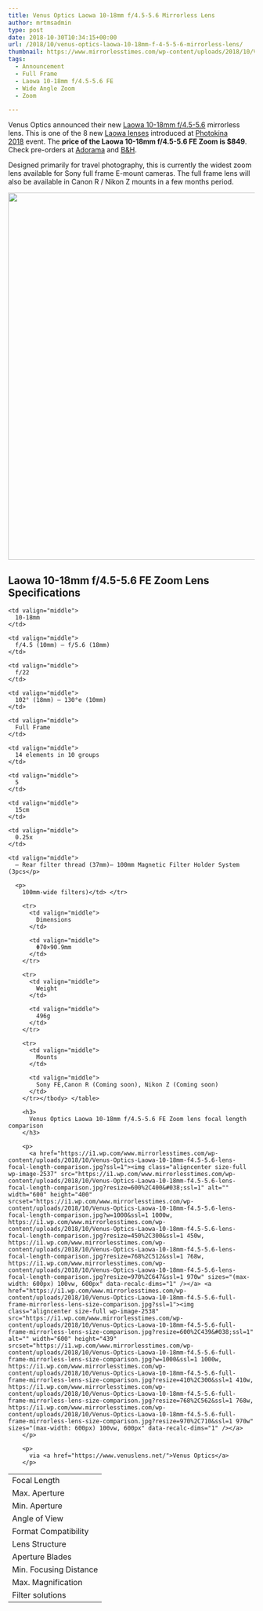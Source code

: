```yaml
---
title: Venus Optics Laowa 10-18mm f/4.5-5.6 Mirrorless Lens
author: mrtmsadmin
type: post
date: 2018-10-30T10:34:15+00:00
url: /2018/10/venus-optics-laowa-10-18mm-f-4-5-5-6-mirrorless-lens/
thumbnail: https://www.mirrorlesstimes.com/wp-content/uploads/2018/10/Venus-Optics-Laowa-10-18mm-f4.5-5.6-FE-full-frame-mirrorless-lens-for-Sony.jpg
tags:
  - Announcement
  - Full Frame
  - Laowa 10-18mm f/4.5-5.6 FE
  - Wide Angle Zoom
  - Zoom

---
```

Venus Optics announced their new <a href="https://www.mirrorlesstimes.com/tags/laowa-10-18mm-f-4-5-5-6-fe/" target="_blank" rel="noopener">Laowa 10-18mm f/4.5-5.6</a> mirrorless lens. This is one of the 8 new <a href="https://www.mirrorlesstimes.com/2018/09/venus-optics-announces-8-new-laowa-lenses-for-photokina-2018/" target="_blank" rel="noopener">Laowa lenses</a> introduced at [Photokina 2018][1] event. <span class="s1">The <strong>price of the Laowa 10-18mm f/4.5-5.6 FE Zoom is $849</strong>. Check pre-orders </span><span class="s1">at <a class="broken_link" href="https://www.adorama.com/l/?searchinfo=venus+optics+laowa+10-18mm+f%2f4.5-5.6&kbid=68292">Adorama</a> and <a href="https://www.bhphotovideo.com/c/search?InitialSearch=yes&N=0&Ntt=Venus+optics+Laowa+10-18mm+f%2F4.5-5.6&Top+Nav-Search=&BI=20175&KBID=14249">B&H</a>. </span>

Designed primarily for travel photography, this is currently the widest zoom lens available for Sony full frame E-mount cameras. The full frame lens will also be available in Canon R / Nikon Z mounts in a few months period. <!--more-->

[<img class="aligncenter size-full wp-image-2536" src="https://i0.wp.com/www.mirrorlesstimes.com/wp-content/uploads/2018/10/Venus-Optics-Laowa-10-18mm-f4.5-5.6-full-frame-mirrorless-lens.jpg?resize=600%2C748&#038;ssl=1" alt="" width="600" height="748" srcset="https://i0.wp.com/www.mirrorlesstimes.com/wp-content/uploads/2018/10/Venus-Optics-Laowa-10-18mm-f4.5-5.6-full-frame-mirrorless-lens.jpg?w=750&ssl=1 750w, https://i0.wp.com/www.mirrorlesstimes.com/wp-content/uploads/2018/10/Venus-Optics-Laowa-10-18mm-f4.5-5.6-full-frame-mirrorless-lens.jpg?resize=241%2C300&ssl=1 241w" sizes="(max-width: 600px) 100vw, 600px" data-recalc-dims="1" />][2]

## Laowa 10-18mm f/4.5-5.6 FE Zoom Lens Specifications

<table  class="table table-responsive table-striped table-hover table table-hover" >
  <tr>
    <td valign="middle">
      Focal Length
    </td>
    
    <td valign="middle">
      10-18mm
    </td>
  </tr>
  
  <tr>
    <td valign="middle">
      Max. Aperture
    </td>
    
    <td valign="middle">
      f/4.5 (10mm) – f/5.6 (18mm)
    </td>
  </tr>
  
  <tr>
    <td valign="middle">
      Min. Aperture
    </td>
    
    <td valign="middle">
      f/22
    </td>
  </tr>
  
  <tr>
    <td valign="middle">
      Angle of View
    </td>
    
    <td valign="middle">
      102° (18mm) – 130°e (10mm)
    </td>
  </tr>
  
  <tr>
    <td valign="middle">
      Format Compatibility
    </td>
    
    <td valign="middle">
      Full Frame
    </td>
  </tr>
  
  <tr>
    <td valign="middle">
      Lens Structure
    </td>
    
    <td valign="middle">
      14 elements in 10 groups
    </td>
  </tr>
  
  <tr>
    <td valign="middle">
      Aperture Blades
    </td>
    
    <td valign="middle">
      5
    </td>
  </tr>
  
  <tr>
    <td valign="middle">
      Min. Focusing Distance
    </td>
    
    <td valign="middle">
      15cm
    </td>
  </tr>
  
  <tr>
    <td valign="middle">
      Max. Magnification
    </td>
    
    <td valign="middle">
      0.25x
    </td>
  </tr>
  
  <tr>
    <td valign="middle">
      Filter solutions
    </td>
    
    <td valign="middle">
      – Rear filter thread (37mm)– 100mm Magnetic Filter Holder System (3pcs</p> 
      
      <p>
        100mm-wide filters)</td> </tr> 
        
        <tr>
          <td valign="middle">
            Dimensions
          </td>
          
          <td valign="middle">
            Φ70×90.9mm
          </td>
        </tr>
        
        <tr>
          <td valign="middle">
            Weight
          </td>
          
          <td valign="middle">
            496g
          </td>
        </tr>
        
        <tr>
          <td valign="middle">
            Mounts
          </td>
          
          <td valign="middle">
            Sony FE,Canon R (Coming soon), Nikon Z (Coming soon)
          </td>
        </tr></tbody> </table> 
        
        <h3>
          Venus Optics Laowa 10-18mm f/4.5-5.6 FE Zoom lens focal length comparison
        </h3>
        
        <p>
          <a href="https://i1.wp.com/www.mirrorlesstimes.com/wp-content/uploads/2018/10/Venus-Optics-Laowa-10-18mm-f4.5-5.6-lens-focal-length-comparison.jpg?ssl=1"><img class="aligncenter size-full wp-image-2537" src="https://i1.wp.com/www.mirrorlesstimes.com/wp-content/uploads/2018/10/Venus-Optics-Laowa-10-18mm-f4.5-5.6-lens-focal-length-comparison.jpg?resize=600%2C400&#038;ssl=1" alt="" width="600" height="400" srcset="https://i1.wp.com/www.mirrorlesstimes.com/wp-content/uploads/2018/10/Venus-Optics-Laowa-10-18mm-f4.5-5.6-lens-focal-length-comparison.jpg?w=1000&ssl=1 1000w, https://i1.wp.com/www.mirrorlesstimes.com/wp-content/uploads/2018/10/Venus-Optics-Laowa-10-18mm-f4.5-5.6-lens-focal-length-comparison.jpg?resize=450%2C300&ssl=1 450w, https://i1.wp.com/www.mirrorlesstimes.com/wp-content/uploads/2018/10/Venus-Optics-Laowa-10-18mm-f4.5-5.6-lens-focal-length-comparison.jpg?resize=768%2C512&ssl=1 768w, https://i1.wp.com/www.mirrorlesstimes.com/wp-content/uploads/2018/10/Venus-Optics-Laowa-10-18mm-f4.5-5.6-lens-focal-length-comparison.jpg?resize=970%2C647&ssl=1 970w" sizes="(max-width: 600px) 100vw, 600px" data-recalc-dims="1" /></a> <a href="https://i1.wp.com/www.mirrorlesstimes.com/wp-content/uploads/2018/10/Venus-Optics-Laowa-10-18mm-f4.5-5.6-full-frame-mirrorless-lens-size-comparison.jpg?ssl=1"><img class="aligncenter size-full wp-image-2538" src="https://i1.wp.com/www.mirrorlesstimes.com/wp-content/uploads/2018/10/Venus-Optics-Laowa-10-18mm-f4.5-5.6-full-frame-mirrorless-lens-size-comparison.jpg?resize=600%2C439&#038;ssl=1" alt="" width="600" height="439" srcset="https://i1.wp.com/www.mirrorlesstimes.com/wp-content/uploads/2018/10/Venus-Optics-Laowa-10-18mm-f4.5-5.6-full-frame-mirrorless-lens-size-comparison.jpg?w=1000&ssl=1 1000w, https://i1.wp.com/www.mirrorlesstimes.com/wp-content/uploads/2018/10/Venus-Optics-Laowa-10-18mm-f4.5-5.6-full-frame-mirrorless-lens-size-comparison.jpg?resize=410%2C300&ssl=1 410w, https://i1.wp.com/www.mirrorlesstimes.com/wp-content/uploads/2018/10/Venus-Optics-Laowa-10-18mm-f4.5-5.6-full-frame-mirrorless-lens-size-comparison.jpg?resize=768%2C562&ssl=1 768w, https://i1.wp.com/www.mirrorlesstimes.com/wp-content/uploads/2018/10/Venus-Optics-Laowa-10-18mm-f4.5-5.6-full-frame-mirrorless-lens-size-comparison.jpg?resize=970%2C710&ssl=1 970w" sizes="(max-width: 600px) 100vw, 600px" data-recalc-dims="1" /></a>
        </p>
        
        <p>
          via <a href="https://www.venuslens.net/">Venus Optics</a>
        </p>

 [1]: https://www.dailycameranews.com/tag/photokina-2018/
 [2]: https://i0.wp.com/www.mirrorlesstimes.com/wp-content/uploads/2018/10/Venus-Optics-Laowa-10-18mm-f4.5-5.6-full-frame-mirrorless-lens.jpg?ssl=1